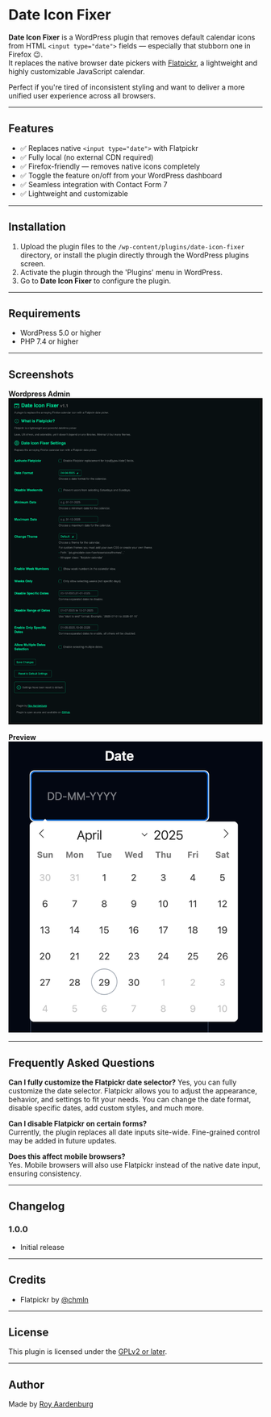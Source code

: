 # Date Icon Fixer

**Date Icon Fixer** is a WordPress plugin that removes default calendar icons from HTML `<input type="date">` fields — especially that stubborn one in Firefox 😉.  
It replaces the native browser date pickers with [Flatpickr](https://flatpickr.js.org/), a lightweight and highly customizable JavaScript calendar.

Perfect if you're tired of inconsistent styling and want to deliver a more unified user experience across all browsers.

---

## Features

- ✅ Replaces native `<input type="date">` with Flatpickr
- ✅ Fully local (no external CDN required)
- ✅ Firefox-friendly — removes native icons completely
- ✅ Toggle the feature on/off from your WordPress dashboard
- ✅ Seamless integration with Contact Form 7
- ✅ Lightweight and customizable

---

## Installation

1. Upload the plugin files to the `/wp-content/plugins/date-icon-fixer` directory, or install the plugin directly through the WordPress plugins screen.
2. Activate the plugin through the 'Plugins' menu in WordPress.
3. Go to **Date Icon Fixer** to configure the plugin.

---

## Requirements

- WordPress 5.0 or higher
- PHP 7.4 or higher

---

## Screenshots

**Wordpress Admin**
![WordPressAdmin](assets/img/wordpress-admin.png)

**Preview**
![Preview](assets/img/preview.png)

---

## Frequently Asked Questions

**Can I fully customize the Flatpickr date selector?**
Yes, you can fully customize the date selector. Flatpickr allows you to adjust the appearance, behavior, and settings to fit your needs. You can change the date format, disable specific dates, add custom styles, and much more.

**Can I disable Flatpickr on certain forms?**  
Currently, the plugin replaces all date inputs site-wide. Fine-grained control may be added in future updates.

**Does this affect mobile browsers?**  
Yes. Mobile browsers will also use Flatpickr instead of the native date input, ensuring consistency.

---

## Changelog

### 1.0.0
- Initial release

---

## Credits

- Flatpickr by [@chmln](https://github.com/flatpickr/flatpickr)

---

## License

This plugin is licensed under the [GPLv2 or later](https://www.gnu.org/licenses/gpl-2.0.html).

---

## Author

Made by [Roy Aardenburg](https://royaardenburg.nl/)
